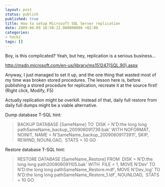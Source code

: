 ```yaml
---
layout: post
status: publish
published: true
title: How to setup Microsoft SQL Server replication
date: 2009-06-09 16:50:22.000000000 +02:00
categories:
- hacks
tags: []
---
```

Boy, is this complicated? Yeah, but hey, replication is a serious business...

http://msdn.microsoft.com/en-us/library/ms151247(SQL.90).aspx

Anyway, I just managed to set it up, and the one thing that wasted most of my time was broken stored procedures. The lesson here is, before publishing a stored procedure for replication, recreate it at the source first! (Right click, Modify, F5)

Actually replication might be overkill. Instead of that, daily full restore from daily full dumps might be a viable alternative.

Dump database T-SQL hint:
<blockquote>BACKUP DATABASE [SameName]
TO  DISK = N'D:the long long pathSameName_backup_200906091739.bak'
WITH NOFORMAT, NOINIT,
NAME = N'SameName_backup_20090609173911',
SKIP, REWIND, NOUNLOAD,  STATS = 10
GO</blockquote>
Restore database T-SQL hint:
<blockquote>RESTORE DATABASE [SameName_Restore]
FROM  DISK = N'D:the long long path200906091105.bak'
WITH  FILE = 1,
MOVE N'Dev'
TO N'D:the long long pathSameName_Restore.mdf',
MOVE N'Dev_log'
TO N'D:the long long pathSameName_Restore_1.ldf',
NOUNLOAD,  STATS = 10
GO</blockquote>
